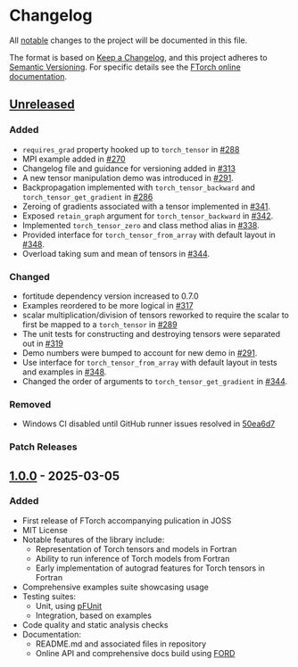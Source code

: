 # Changelog

All [notable](https://cambridge-iccs.github.io/FTorch/page/developer.html#versioning-and-changelog)
changes to the project will be documented in this file.

The format is based on [Keep a Changelog](https://keepachangelog.com/en/1.1.0/),
and this project adheres to [Semantic Versioning](https://semver.org/spec/v2.0.0.html).
For specific details see the [FTorch online documentation](https://cambridge-iccs.github.io/FTorch/page/developer.html#versioning-and-changelog).

## [Unreleased](https://github.com/Cambridge-ICCS/FTorch/compare/v1.0.0...HEAD)

### Added

- `requires_grad` property hooked up to `torch_tensor` in [#288](https://github.com/Cambridge-ICCS/FTorch/pull/288)
- MPI example added in [#270](https://github.com/Cambridge-ICCS/FTorch/pull/270)
- Changelog file and guidance for versioning added in [#313](https://github.com/Cambridge-ICCS/FTorch/pull/313)
- A new tensor manipulation demo was introduced in [#291](https://github.com/Cambridge-ICCS/FTorch/pull/291).
- Backpropagation implemented with `torch_tensor_backward` and
  `torch_tensor_get_gradient` in [#286](https://github.com/Cambridge-ICCS/FTorch/pull/286)
- Zeroing of gradients associated with a tensor implemented in
  [#341](https://github.com/Cambridge-ICCS/FTorch/pull/341).
- Exposed `retain_graph` argument for `torch_tensor_backward` in
  [#342](https://github.com/Cambridge-ICCS/FTorch/pull/342).
- Implemented `torch_tensor_zero` and class method alias in
  [#338](https://github.com/Cambridge-ICCS/FTorch/pull/338).
- Provided interface for `torch_tensor_from_array` with default layout in
  [#348](https://github.com/Cambridge-ICCS/FTorch/pull/348).
- Overload taking sum and mean of tensors in
  [#344](https://github.com/Cambridge-ICCS/FTorch/pull/344).

### Changed

- fortitude dependency version increased to 0.7.0
- Examples reordered to be more logical in [#317](https://github.com/Cambridge-ICCS/FTorch/pull/317)
- scalar multiplication/division of tensors reworked to require the scalar to first be mapped to a `torch_tensor` in [#289](https://github.com/Cambridge-ICCS/FTorch/pull/289)
- The unit tests for constructing and destroying tensors were separated out in
  [#319](https://github.com/Cambridge-ICCS/FTorch/pull/319)
- Demo numbers were bumped to account for new demo in
  [#291](https://github.com/Cambridge-ICCS/FTorch/pull/291).
- Use interface for `torch_tensor_from_array` with default layout in tests and
  examples in [#348](https://github.com/Cambridge-ICCS/FTorch/pull/348).
- Changed the order of arguments to `torch_tensor_get_gradient` in
  [#344](https://github.com/Cambridge-ICCS/FTorch/pull/344).

### Removed

- Windows CI disabled until GitHub runner issues resolved in [50ea6d7](https://github.com/Cambridge-ICCS/FTorch/commit/50ea6d78d79ebe638ebe597e745c015549f12a61)

### Patch Releases


## [1.0.0](https://github.com/Cambridge-ICCS/FTorch/releases/tag/v1.0.0) - 2025-03-05

### Added

- First release of FTorch accompanying pulication in JOSS
- MIT License
- Notable features of the library include:
  - Representation of Torch tensors and models in Fortran
  - Ability to run inference of Torch models from Fortran
  - Early implementation of autograd features for Torch tensors in Fortran
- Comprehensive examples suite showcasing usage
- Testing suites:
  - Unit, using [pFUnit](https://github.com/Goddard-Fortran-Ecosystem/pFUnit)
  - Integration, based on examples
- Code quality and static analysis checks
- Documentation:
  - README.md and associated files in repository
  - Online API and comprehensive docs build using [FORD](https://forddocs.readthedocs.io/)
